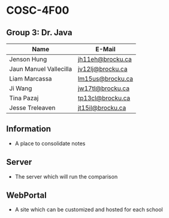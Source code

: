 # COSC-4F00 
## Group 3: Dr. Java
| Name | E-Mail |
| --- | --- |
| Jenson Hung | jh11eh@brocku.ca |
| Jaun Manuel Vallecilla | jv12lj@brocku.ca |
| Liam Marcassa | lm15us@brocku.ca |
| Ji Wang | jw17tl@brocku.ca |
| Tina Pazaj | tp13cl@brocku.ca |
| Jesse Treleaven | jt15il@brocku.ca |

## Information
  - A place to consolidate notes

## Server
 - The server which will run the comparison
 
## WebPortal
 - A site which can be customized and hosted for each school
